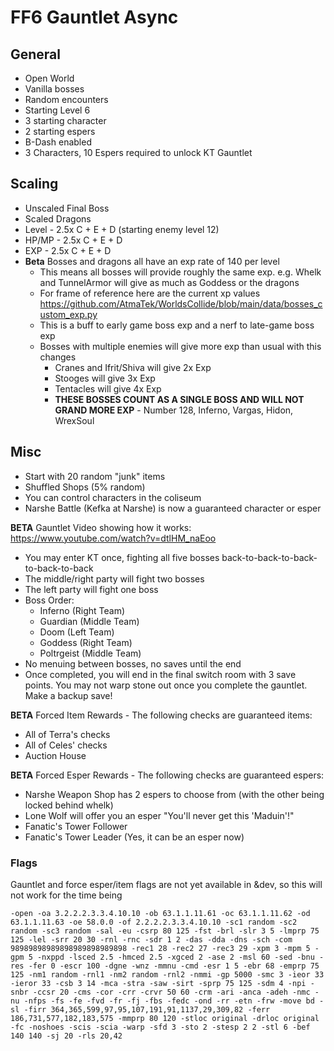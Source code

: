 # FF6 Gauntlet Async

## General
* Open World
* Vanilla bosses
* Random encounters 
* Starting Level 6
* 3 starting character
* 2 starting espers
* B-Dash enabled
* 3 Characters, 10 Espers required to unlock KT Gauntlet

## Scaling
* Unscaled Final Boss
* Scaled Dragons
* Level - 2.5x C + E + D (starting enemy level 12)
* HP/MP - 2.5x C + E + D 
* EXP   - 2.5x C + E + D
* **Beta** Bosses and dragons all have an exp rate of 140 per level 
    * This means all bosses will provide roughly the same exp. e.g. Whelk and TunnelArmor will give as much as Goddess or the dragons
    * For frame of reference here are the current xp values https://github.com/AtmaTek/WorldsCollide/blob/main/data/bosses_custom_exp.py
    * This is a buff to early game boss exp and a nerf to late-game boss exp
    * Bosses with multiple enemies will give more exp than usual with this changes 
        * Cranes and Ifrit/Shiva will give 2x Exp
        * Stooges will give 3x Exp
        * Tentacles will give 4x Exp
        * **THESE BOSSES COUNT AS A SINGLE BOSS AND WILL NOT GRAND MORE EXP** - Number 128, Inferno, Vargas, Hidon, WrexSoul

## Misc
* Start with 20 random "junk" items
* Shuffled Shops (5% random)
* You can control characters in the coliseum
* Narshe Battle (Kefka at Narshe) is now a guaranteed character or esper

**BETA** Gauntlet
Video showing how it works: https://www.youtube.com/watch?v=dtlHM_naEoo
* You may enter KT once, fighting all five bosses back-to-back-to-back-to-back-to-back
* The middle/right party will fight two bosses
* The left party will fight one boss 
* Boss Order:
    -   Inferno (Right Team) 
    -   Guardian (Middle Team)
    -   Doom (Left Team)
    -   Goddess (Right Team)
    -   Poltrgeist (Middle Team)
* No menuing between bosses, no saves until the end
* Once completed, you will end in the final switch room with 3 save points. You may not warp stone out once you complete the gauntlet. Make a backup save!

**BETA** Forced Item Rewards - The following checks are guaranteed items:
* All of Terra's checks
* All of Celes' checks
* Auction House

**BETA** Forced Esper Rewards - The following checks are guaranteed espers:
* Narshe Weapon Shop has 2 espers to choose from (with the other being locked behind whelk)
* Lone Wolf will offer you an esper "You'll never get this 'Maduin'!"
* Fanatic's Tower Follower
* Fanatic's Tower Leader (Yes, it can be an esper now)


### Flags 
Gauntlet and force esper/item flags are not yet available in &dev, so this will not work for the time being
```
-open -oa 3.2.2.2.3.3.4.10.10 -ob 63.1.1.11.61 -oc 63.1.1.11.62 -od 63.1.1.11.63 -oe 58.0.0 -of 2.2.2.2.3.3.4.10.10 -sc1 random -sc2 random -sc3 random -sal -eu -csrp 80 125 -fst -brl -slr 3 5 -lmprp 75 125 -lel -srr 20 30 -rnl -rnc -sdr 1 2 -das -dda -dns -sch -com 98989898989898989898989898 -rec1 28 -rec2 27 -rec3 29 -xpm 3 -mpm 5 -gpm 5 -nxppd -lsced 2.5 -hmced 2.5 -xgced 2 -ase 2 -msl 60 -sed -bnu -res -fer 0 -escr 100 -dgne -wnz -mmnu -cmd -esr 1 5 -ebr 68 -emprp 75 125 -nm1 random -rnl1 -nm2 random -rnl2 -nmmi -gp 5000 -smc 3 -ieor 33 -ieror 33 -csb 3 14 -mca -stra -saw -sirt -sprp 75 125 -sdm 4 -npi -snbr -ccsr 20 -cms -cor -crr -crvr 50 60 -crm -ari -anca -adeh -nmc -nu -nfps -fs -fe -fvd -fr -fj -fbs -fedc -ond -rr -etn -frw -move bd -sl -firr 364,365,599,97,95,107,191,91,1137,29,309,82 -ferr 186,731,577,182,183,575 -mmprp 80 120 -stloc original -drloc original -fc -noshoes -scis -scia -warp -sfd 3 -sto 2 -stesp 2 2 -stl 6 -bef 140 140 -sj 20 -rls 20,42
```
